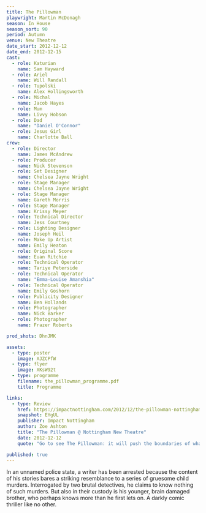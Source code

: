 ```yaml
---
title: The Pillowman
playwright: Martin McDonagh
season: In House
season_sort: 90
period: Autumn
venue: New Theatre
date_start: 2012-12-12
date_end: 2012-12-15
cast:
  - role: Katurian
    name: Sam Hayward
  - role: Ariel
    name: Will Randall
  - role: Tupolski
    name: Alex Hollingsworth
  - role: Michal
    name: Jacob Hayes
  - role: Mum
    name: Livvy Hobson
  - role: Dad
    name: "Daniel O'Connor"
  - role: Jesus Girl
    name: Charlotte Ball
crew:
  - role: Director
    name: James McAndrew
  - role: Producer
    name: Nick Stevenson
  - role: Set Designer
    name: Chelsea Jayne Wright
  - role: Stage Manager
    name: Chelsea Jayne Wright
  - role: Stage Manager
    name: Gareth Morris
  - role: Stage Manager
    name: Krissy Meyer
  - role: Technical Director
    name: Jess Courtney
  - role: Lighting Designer
    name: Joseph Heil
  - role: Make Up Artist
    name: Emily Heaton
  - role: Original Score
    name: Euan Ritchie
  - role: Technical Operator
    name: Tariye Peterside
  - role: Technical Operator
    name: "Emma-Louise Amanshia"
  - role: Technical Operator
    name: Emily Goshorn
  - role: Publicity Designer
    name: Ben Hollands
  - role: Photographer
    name: Nick Barker
  - role: Photographer
    name: Frazer Roberts

prod_shots: DhnJMK

assets:
  - type: poster
    image: XJZCPfW
  - type: flyer
    image: XKsW92t
  - type: programme
    filename: the_pillowman_programme.pdf
    title: Programme

links:
  - type: Review
    href: https://impactnottingham.com/2012/12/the-pillowman-nottingham-new-theatre/
    snapshot: EYgUL
    publisher: Impact Nottingham
    author: Zoe Ashton
    title: "The Pillowman @ Nottingham New Theatre"
    date: 2012-12-12
    quote: "Go to see The Pillowman: it will push the boundaries of what you thought was acceptable humour, encourage you not to take anything you thought you knew about theatre for granted and challenge your mental arithmetic if you even dare to take on the challenge of counting the ‘f’ word. Expect the unexpected."

published: true
---
```


In an unnamed police state, a writer has been arrested because the content of his stories bares a striking resemblance to a series of gruesome child murders. Interrogated by two brutal detectives, he claims to know nothing of such murders. But also in their custody is his younger, brain damaged brother, who perhaps knows more than he first lets on. A darkly comic thriller like no other.
